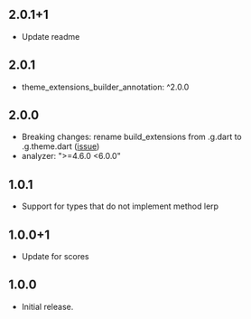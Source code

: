 ## 2.0.1+1
* Update readme

## 2.0.1
* theme_extensions_builder_annotation: ^2.0.0

## 2.0.0
* Breaking changes: rename build_extensions from .g.dart to .g.theme.dart ([issue](https://github.com/pro100andrey/theme_extensions_builder/issues/2))
* analyzer: ">=4.6.0 <6.0.0"

## 1.0.1
* Support for types that do not implement method lerp

## 1.0.0+1
* Update for scores

## 1.0.0
* Initial release.